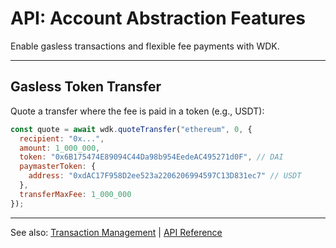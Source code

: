 # API: Account Abstraction Features

Enable gasless transactions and flexible fee payments with WDK.

---

## Gasless Token Transfer
Quote a transfer where the fee is paid in a token (e.g., USDT):
```javascript
const quote = await wdk.quoteTransfer("ethereum", 0, {
  recipient: "0x...",
  amount: 1_000_000,
  token: "0x6B175474E89094C44Da98b954EedeAC495271d0F", // DAI
  paymasterToken: {
    address: "0xdAC17F958D2ee523a2206206994597C13D831ec7" // USDT
  },
  transferMaxFee: 1_000_000
});
```

---

See also: [Transaction Management](transaction-management.md) | [API Reference](../api-reference.md) 